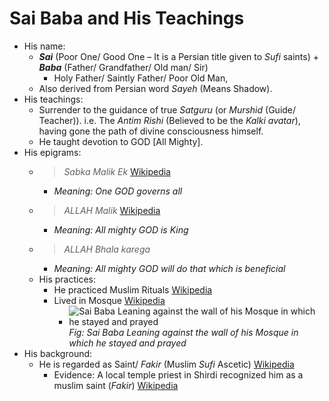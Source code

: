 # Sai Baba and His Teachings
* His name: 
	* ***Sai*** (Poor One/ Good One – It is a Persian title given to *Sufi* saints) + ***Baba*** (Father/ Grandfather/ Old man/ Sir)
		* Holy Father/ Saintly Father/ Poor Old Man, 
	* Also derived from Persian word *Sayeh* (Means Shadow).
* His teachings:
	* Surrender to the guidance of true *Satguru* (or *Murshid* (Guide/ Teacher)). i.e. The *Antim Rishi* (Believed to be the *Kalki avatar*), having gone the path of divine consciousness himself.
	* He taught devotion to GOD [All Mighty].
* His epigrams:
	* > *Sabka Malik Ek* [Wikipedia](http://en.wikipedia.org/wiki/Sai_Baba_of_Shirdi)
		* *Meaning: One GOD governs all*
	* > *ALLAH Malik* [Wikipedia](http://en.wikipedia.org/wiki/Sai_Baba_of_Shirdi)
		* *Meaning: All mighty GOD is King*
	* > *ALLAH Bhala karega*
		* *Meaning: All mighty GOD will do that which is beneficial*
	* His practices:
		* He practiced Muslim Rituals [Wikipedia](http://en.wikipedia.org/wiki/Sai_Baba_of_Shirdi)
		* Lived in Mosque [Wikipedia](http://en.wikipedia.org/wiki/Sai_Baba_of_Shirdi)
			* ![Sai Baba Leaning against the wall of his Mosque in which he stayed and prayed](img/Shirdi_Sai_Leaning_to_Mosque.png) *Fig: Sai Baba Leaning against the wall of his Mosque in which he stayed and prayed*
* His background:
	* He is regarded as Saint/ *Fakir* (Muslim *Sufi* Ascetic) [Wikipedia](http://en.wikipedia.org/wiki/Sai_Baba_of_Shirdi)
		* Evidence: A local temple priest in Shirdi recognized him as a muslim saint (*Fakir*) [Wikipedia](http://en.wikipedia.org/wiki/Sai_Baba_of_Shirdi)